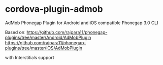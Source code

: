 cordova-plugin-admob
====================

AdMob Phonegap Plugin for Android and iOS
compatible Phonegap 3.0 CLI

Based on: 
https://github.com/rajpara11/phonegap-plugins/tree/master/Android/AdMobPlugin
https://github.com/rajpara11/phonegap-plugins/tree/master/iOS/AdMobPlugin

with Interstitials support